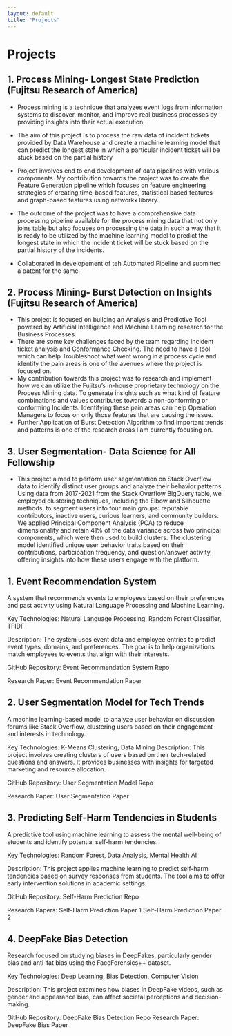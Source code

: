 ```yaml
---
layout: default
title: "Projects"
---
```


# Projects

## 1. Process Mining- Longest State Prediction (Fujitsu Research of America)

- Process mining is a technique that analyzes event logs from information systems to discover, monitor, and improve real business processes by providing insights into their actual execution.

- The aim of this project is to process the raw data of incident tickets provided by Data Warehouse and create a machine learning model that can predict the longest state in which a particular incident ticket will be stuck based on the partial history 

- Project involves end to end development of data pipelines with various components. My contribution towards the project was to create the Feature Generation pipeline which focuses on feature engineering strategies of creating time-based features, statistical based features and graph-based features using networkx library.

- The outcome of the project was to have a comprehensive data processing pipeline available for the process mining data that not only joins table but also focuses on processing the data in such a way that it is ready to be utilized by the machine learning model to predict the longest state in which the incident ticket will be stuck based on the partial history of the incidents.

- Collaborated in developement of teh Automated Pipeline and submitted a patent for the same.

## 2. Process Mining- Burst Detection on Insights (Fujitsu Research of America)

- This project is focused on building an Analysis and Predictive Tool powered by Artificial Intelligence and Machine Learning research for the Business Processes.
- There are some key challenges faced by the team regarding Incident ticket analysis and Conformance Checking. The need to have a tool which can help Troubleshoot what went wrong in a process cycle and identify the pain areas is one of the avenues where the project is focused on.
- My contribution towards this project was to research and implement how we can utilize the Fujitsu’s in-house proprietary technology on the Process Mining data. To generate insights such as what kind of feature combinations and values contributes towards a non-conforming or conforming Incidents. Identifying these pain areas can help Operation Managers to focus on only those features that are causing the issue.
- Further Application of Burst Detection Algorithm to find important trends and patterns is one of the research areas I am currently focusing on.

## 3. User Segmentation- Data Science for All Fellowship

- This project aimed to perform user segmentation on Stack Overflow data to identify distinct user groups and analyze their behavior patterns. Using data from 2017-2021 from the Stack Overflow BigQuery table, we employed clustering techniques, including the Elbow and Silhouette methods, to segment users into four main groups: reputable contributors, inactive users, curious learners, and community builders. We applied Principal Component Analysis (PCA) to reduce dimensionality and retain 41% of the data variance across two principal components, which were then used to build clusters. The clustering model identified unique user behavior traits based on their contributions, participation frequency, and question/answer activity, offering insights into how these users engage with the platform.

## 1. Event Recommendation System 
A system that recommends events to employees based on their preferences and past activity using Natural Language Processing and Machine Learning.

Key Technologies: Natural Language Processing, Random Forest Classifier, TFIDF

Description: The system uses event data and employee entries to predict event types, domains, and preferences. The goal is to help organizations match employees to events that align with their interests.

GitHub Repository: Event Recommendation System Repo

Research Paper: Event Recommendation Paper

## 2. User Segmentation Model for Tech Trends
A machine learning-based model to analyze user behavior on discussion forums like Stack Overflow, clustering users based on their engagement and interests in technology.

Key Technologies: K-Means Clustering, Data Mining
Description: This project involves creating clusters of users based on their tech-related questions and answers. It provides businesses with insights for targeted marketing and resource allocation.

GitHub Repository: User Segmentation Model Repo

Research Paper: User Segmentation Paper

## 3. Predicting Self-Harm Tendencies in Students
A predictive tool using machine learning to assess the mental well-being of students and identify potential self-harm tendencies.

Key Technologies: Random Forest, Data Analysis, Mental Health AI

Description: This project applies machine learning to predict self-harm tendencies based on survey responses from students. The tool aims to offer early intervention solutions in academic settings.

GitHub Repository: Self-Harm Prediction Repo

Research Papers:
Self-Harm Prediction Paper 1
Self-Harm Prediction Paper 2

## 4. DeepFake Bias Detection
Research focused on studying biases in DeepFakes, particularly gender bias and anti-fat bias using the FaceForensics++ dataset.

Key Technologies: Deep Learning, Bias Detection, Computer Vision

Description: This project examines how biases in DeepFake videos, such as gender and appearance bias, can affect societal perceptions and decision-making.

GitHub Repository: DeepFake Bias Detection Repo
Research Paper: DeepFake Bias Paper

